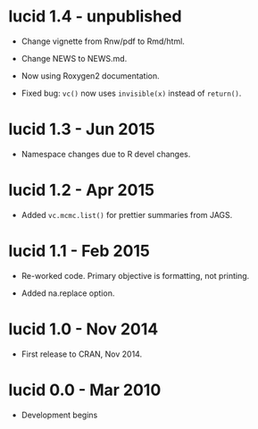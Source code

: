 
# lucid 1.4 - unpublished

* Change vignette from Rnw/pdf to Rmd/html.

* Change NEWS to NEWS.md.

* Now using Roxygen2 documentation.

* Fixed bug: `vc()` now uses `invisible(x)` instead of `return()`.

# lucid 1.3 - Jun 2015

* Namespace changes due to R devel changes.

# lucid 1.2 - Apr 2015

* Added `vc.mcmc.list()` for prettier summaries from JAGS.

# lucid 1.1 - Feb 2015

* Re-worked code.  Primary objective is formatting, not printing.

* Added na.replace option.

# lucid 1.0 - Nov 2014

* First release to CRAN, Nov 2014.

# lucid 0.0 - Mar 2010

* Development begins

